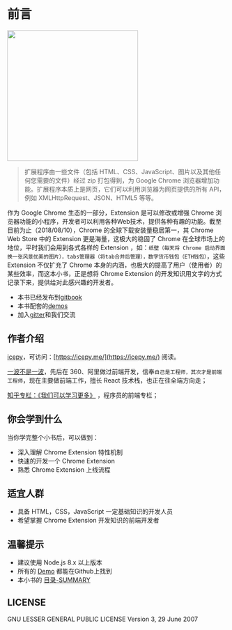 # 前言

<img width="300" src="./doc/images/logo_google_developers.png" />


> 扩展程序由一些文件（包括 HTML、CSS、JavaScript、图片以及其他任何您需要的文件）经过 zip 打包得到，为 Google Chrome 浏览器增加功能。扩展程序本质上是网页，它们可以利用浏览器为网页提供的所有 API，例如 XMLHttpRequest、JSON、HTML5 等等。

作为 Google Chrome 生态的一部分，Extension 是可以修改或增强 Chrome 浏览器功能的小程序，开发者可以利用各种Web技术，提供各种有趣的功能。截至目前为止（2018/08/10），Chrome 的全球下载安装量稳居第一，其 Chrome Web Store 中的 Extension 更是海量，这极大的稳固了 Chrome 在全球市场上的地位，平时我们会用到各式各样的 Extension ，如：`纸壁（每天将 Chrome 启动界面换一张风景优美的图片），tabs管理器（将tab合并后管理），数字货币钱包（ETH钱包）`，这些 Extension 不仅扩充了 Chrome 本身的内涵，也极大的提高了用户（使用者）的某些效率，而这本小书，正是想将 Chrome Extension 的开发知识用文字的方式记录下来，提供给对此感兴趣的开发者。

- 本书已经发布到[gitbook](https://welearnmore.gitbook.io/chrome-extension-book/)
- 本书配套的[demos](https://github.com/welearnmore/chrome-extension-demos)
- 加入[gitter](https://gitter.im/welearnmore123/chrome-extension?utm_source=share-link&utm_medium=link&utm_campaign=share-link)和我们交流


## 作者介绍

[icepy](https://github.com/icepy)，可访问：[https://icepy.me/](https://icepy.me/) 阅读。

[一波不是一波](https://github.com/riskers)，先后在 360、阿里做过前端开发，信奉`自己是工程师，其次才是前端工程师`，现在主要做前端工作，擅长 React 技术栈，也正在往全端方向走；

[知乎专栏：《我们可以学习更多》](https://zhuanlan.zhihu.com/fed-talk) ，程序员的前端专栏；

## 你会学到什么

当你学完整个小书后，可以做到：

* 深入理解 Chrome Extension 特性机制
* 快速的开发一个 Chrome Extension
* 熟悉 Chrome Extension 上线流程

## 适宜人群

* 具备 HTML，CSS，JavaScript 一定基础知识的开发人员
* 希望掌握 Chrome Extension 开发知识的前端开发者

## 温馨提示

* 建议使用 Node.js 8.x 以上版本
* 所有的 [Demo](https://github.com/welearnmore/chrome-extension-demos) 都能在Github上找到
* 本小书的 [目录-SUMMARY](./doc/SUMMARY.md)

## LICENSE

GNU LESSER GENERAL PUBLIC LICENSE Version 3, 29 June 2007
